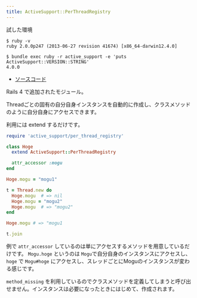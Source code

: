 ```yaml
---
title: ActiveSupport::PerThreadRegistry
---
```


試した環境

```
$ ruby -v
ruby 2.0.0p247 (2013-06-27 revision 41674) [x86_64-darwin12.4.0]
```

```
$ bundle exec ruby -r active_support -e 'puts ActiveSupport::VERSION::STRING'
4.0.0
```

* [ソースコード](https://github.com/rails/rails/blob/master/activesupport/lib/active_support/per_thread_registry.rb)

Rails 4 で追加されたモジュール。

Threadごとの固有の自分自身インスタンスを自動的に作成し、クラスメソッドのように自分自身にアクセスできます。

利用には extend するだけです。

```ruby
require 'active_support/per_thread_registry'

class Hoge
  extend ActiveSupport::PerThreadRegistry

  attr_accessor :mogu
end

Hoge.mogu = "mogu1"

t = Thread.new do
  Hoge.mogu  # => nil
  Hoge.mogu = "mogu2"
  Hoge.mogu  # => "mogu2"
end

Hoge.mogu # => "mogu1

t.join
```

例で `attr_accessor` しているのは単にアクセスするメソッドを用意しているだけです。
`Mogu.hoge` というのは `Mogu`で自分自身のインスタンスにアクセスし、`hoge` で `Mogu#hoge` にアクセスし、スレッドごとにMoguのインスタンスが変わる感じです。

`method_missing` を利用しているのでクラスメソッドを定義してしまうと呼び出せません。インスタンスは必要になったときにはじめて、作成されます。
